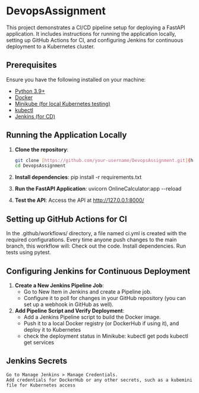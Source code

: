 # DevopsAssignment

This project demonstrates a CI/CD pipeline setup for deploying a FastAPI application. It includes instructions for running the application locally, setting up GitHub Actions for CI, and configuring Jenkins for continuous deployment to a Kubernetes cluster.

## Prerequisites

Ensure you have the following installed on your machine:
- [Python 3.9+](https://www.python.org/downloads/)
- [Docker](https://www.docker.com/get-started)
- [Minikube (for local Kubernetes testing)](https://minikube.sigs.k8s.io/docs/start/)
- [kubectl](https://kubernetes.io/docs/tasks/tools/)
- [Jenkins (for CD)](https://www.jenkins.io/doc/book/installing/)

## Running the Application Locally

  1. **Clone the repository**:
     ```bash
     git clone [https://github.com/your-username/DevopsAssignment.git](https://github.com/Priyanshu-Raj/DevopsAssignment.git)
     cd DevopsAssignment
  2. **Install dependencies**:
      pip install -r requirements.txt
  
  3. **Run the FastAPI Application**:
      uvicorn OnlineCalculator:app --reload
  
  4. **Test the API**:
      Access the API at http://127.0.0.1:8000/

## Setting up GitHub Actions for CI

  In the .github/workflows/ directory, a file named ci.yml is created with the required configurations. 
  Every time anyone push changes to the main branch, this workflow will:
    Check out the code.
    Install dependencies.
    Run tests using pytest. 

## Configuring Jenkins for Continuous Deployment    

  1. **Create a New Jenkins Pipeline Job**:
       - Go to New Item in Jenkins and create a Pipeline job.
       - Configure it to poll for changes in your GitHub repository (you can set up a webhook in GitHub as well).
  2. **Add Pipeline Script and Verify Deployment**:
        - Add a Jenkins Pipeline script to build the Docker image.
        - Push it to a local Docker registry (or DockerHub if using it), and deploy it to Kubernetes
        - check the deployment status in Minikube:
             kubectl get pods
             kubectl get services


## Jenkins Secrets     

    Go to Manage Jenkins > Manage Credentials.
    Add credentials for DockerHub or any other secrets, such as a kubemini file for Kubernetes access
  
  

   
     

